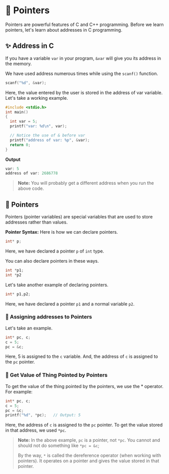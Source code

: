 # 🌟 Pointers

Pointers are powerful features of C and C++ programming. Before we learn pointers, let's learn about addresses in C programming.

## ✨ Address in C
If you have a variable `var` in your program, `&var` will give you its address in the memory.

We have used address numerous times while using the `scanf()` function.
```c++
scanf("%d", &var);
```
Here, the value entered by the user is stored in the address of var variable. Let's take a working example.
```c++
#include <stdio.h>
int main()
{
  int var = 5;
  printf("var: %d\n", var);

  // Notice the use of & before var
  printf("address of var: %p", &var);  
  return 0;
}
```
**Output**
```c++
var: 5 
address of var: 2686778
```
>**Note:** You will probably get a different address when you run the above code.

## 🔆 Pointers

Pointers (pointer variables) are special variables that are used to store addresses rather than values.

**Pointer Syntax:**
Here is how we can declare pointers.
```c++
int* p;
```
Here, we have declared a pointer `p` of `int` type.

You can also declare pointers in these ways.
```c++
int *p1;
int *p2
```
Let's take another example of declaring pointers.
```c++
int* p1,p2;
```
Here, we have declared a pointer `p1` and a normal variable `p2`.

### 📌 Assigning addresses to Pointers
Let's take an example.
```c++
int* pc, c;
c = 5;
pc = &c;
```
Here, 5 is assigned to the `c` variable. And, the address of `c` is assigned to the `pc` pointer.

### 📌 Get Value of Thing Pointed by Pointers
To get the value of the thing pointed by the pointers, we use the * operator. For example:
```c++
int* pc, c;
c = 5;
pc = &c;
printf("%d", *pc);   // Output: 5
```
Here, the address of `c` is assigned to the `pc` pointer. To get the value stored in that address, we used `*pc`.

>**Note:** In the above example, `pc` is a pointer, not `*pc`. You cannot and should not do something like `*pc = &c`;
> 
> By the way, `*` is called the dereference operator (when working with pointers). It operates on a pointer and gives the value stored in that pointer.